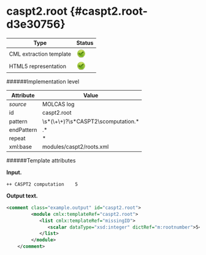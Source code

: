 # caspt2.root {#caspt2.root-d3e30756}


| Type                                                                                                                                                                                                  | Status                                                                                                                                                                                                |
|----|----|
| CML extraction template                                                                                                                                                                               | ![](/imgs/Total.png)                                                                                                                                                                                  |
| HTML5 representation                                                                                                                                                                                  | ![](/imgs/Total.png)                                                                                                                                                                                  |

######Implementation level

| Attribute                                                                                                                                                                                             | Value                                                                                                                                                                                                 |
|----|----|
| *source*                                                                                                                                                                                              | MOLCAS log                                                                                                                                                                                            |
| id                                                                                                                                                                                                    | caspt2.root                                                                                                                                                                                           |
| pattern                                                                                                                                                                                               | \\s\*(\\+\\+)?\\s\*CASPT2\\scomputation.\*                                                                                                                                                            |
| endPattern                                                                                                                                                                                            | .\*                                                                                                                                                                                                   |
| repeat                                                                                                                                                                                                | \*                                                                                                                                                                                                    |
| xml:base                                                                                                                                                                                              | modules/caspt2/roots.xml                                                                                                                                                                              |

######Template attributes

**Input.**

    ++ CASPT2 computation    5
        

**Output text.**

```xml
<comment class="example.output" id="caspt2.root">
         <module cmlx:templateRef="caspt2.root">
            <list cmlx:templateRef="missingID">
               <scalar dataType="xsd:integer" dictRef="m:rootnumber">5</scalar>
            </list>
         </module>
    </comment>
```
